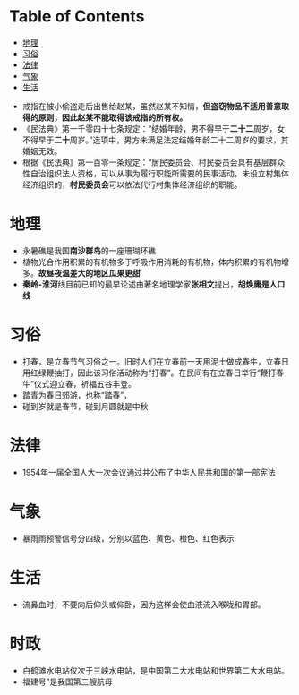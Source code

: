 # Table of Contents

* [地理](#地理)
* [习俗](#习俗)
* [法律](#法律)
* [气象](#气象)
* [生活](#生活)


+ 戒指在被小偷盗走后出售给赵某，虽然赵某不知情，**但盗窃物品不适用善意取得的原则，因此赵某不能取得该戒指的所有权。**
+ 《民法典》第一千零四十七条规定：“结婚年龄，男不得早于**二十二**周岁，女不得早于**二十**周岁。”选项中，男方未满足法定结婚年龄二十二周岁的要求，其婚姻无效。
+ 根据《民法典》第一百零一条规定：“居民委员会、村民委员会具有基层群众性自治组织法人资格，可以从事为履行职能所需要的民事活动。未设立村集体经济组织的，**村民委员会**可以依法代行村集体经济组织的职能。



# 地理

+ 永暑礁是我国**南沙群岛**的一座珊瑚环礁
+ 植物光合作用积累的有机物多于呼吸作用消耗的有机物，体内积累的有机物增多。**故昼夜温差大的地区瓜果更甜**
+ **秦岭-淮河**线目前已知的最早论述由著名地理学家**张相文**提出，**胡焕庸是人口线**



# 习俗

+ 打春，是立春节气习俗之一。旧时人们在立春前一天用泥土做成春牛，立春日用红绿鞭抽打，因此该习俗活动称为“打春”。在民间有在立春日举行“鞭打春牛”仪式迎立春，祈福五谷丰登。
+ 踏青为春日郊游，也称“踏春”，
+ 碰到岁就是春节，碰到月圆就是中秋

# 法律

+ 1954年一届全国人大一次会议通过并公布了中华人民共和国的第一部宪法

# 气象
+ 暴雨雨预警信号分四级，分别以蓝色、黄色、橙色、红色表示


# 生活

+ 流鼻血时，不要向后仰头或仰卧，因为这样会使血液流入喉咙和胃部。



# 时政

+ 白鹤滩水电站仅次于三峡水电站，是中国第二大水电站和世界第二大水电站。
+ 福建号”是我国第三艘航母